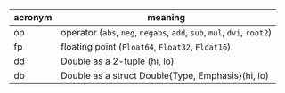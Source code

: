 acronym | meaning
--------|--------
op | operator (`abs`, `neg`, `negabs`, `add`, `sub`, `mul`, `dvi`, `root2`)
fp | floating point (`Float64`, `Float32`, `Float16`)
dd | Double as a 2-tuple (hi, lo)
db | Double as a struct Double{Type, Emphasis}(hi, lo)
